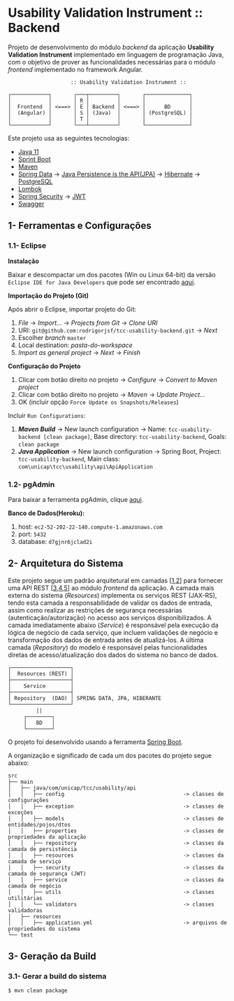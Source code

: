 # Usability Validation Instrument :: Backend

Projeto de desenvolvimento do módulo _backend_ da aplicação **Usability Validation Instrument**  implementado em linguagem de programação Java, com o objetivo de prover as funcionalidades necessárias para o módulo _frontend_ implementado no framework Angular.

```
                    :: Usability Validation Instrument ::

┌────────────┐       ┌───┬─────────┐       ┌──────────────┐
│            │       │ R │         │       │              │
│  Frontend  │ <===> │ E │ Backend │ <===> │      BD      │
│  (Angular) │       │ S │ (Java)  │       │ (PostgreSQL) │
│            │       │ T │         │       │              │
└────────────┘       └───┴─────────┘       └──────────────┘
```

Este projeto usa as seguintes tecnologias:

- [Java 11](https://www.oracle.com/technetwork/java/javase/downloads/index.html)
- [Sprint Boot](https://spring.io/projects/spring-boot)
- [Maven](https://maven.apache.org/)
- [Spring Data](https://spring.io/projects/spring-data)
  ->  [Java Persistence is the API(JPA)](https://docs.oracle.com/javaee/7/api/javax/persistence/package-summary.html)
  ->  [Hibernate](https://hibernate.org/)
  ->  [PostgreSQL](https://www.postgresql.org/)
- [Lombok](https://projectlombok.org/)
- [Spring Security](https://spring.io/projects/spring-security)
  ->  [JWT](https://jwt.io/)
- [Swagger](https://springfox.github.io/springfox/docs/snapshot/)

## 1- Ferramentas e Configurações

### 1.1- Eclipse

**Instalação**

Baixar e descompactar um dos pacotes (Win ou Linux 64-bit) da versão `Eclipse IDE for Java Developers` que pode ser encontrado [aqui](https://www.eclipse.org/downloads/packages/).

**Importação do Projeto (Git)**

Após abrir o Eclipse, importar projeto do Git:

1. _File_ -> _Import..._ -> _Projects from Git_ -> _Clone URI_
2. URI: `git@github.com:rodrigorjsf/tcc-usability-backend.git` -> _Next_
3. Escolher _branch_ `master`
4. Local destination: _pasta-do-workspace_
5. _Import as general project_ -> _Next_ -> _Finish_

**Configuração do Projeto**

1. Clicar com botão direito no projeto -> _Configure_ -> _Convert to Maven project_
2. Clicar com botão direito no projeto -> _Maven_ -> _Update Project..._
3. OK (incluir opção `Force Update os Snapshots/Releases`)

Incluir `Run Configurations`:

1. _**Maven Build**_ -> New launch configuration -> Name: `tcc-usability-backend [clean package]`, Base directory: `tcc-usability-backend`, Goals: `clean package`
2. _**Java Application**_ -> New launch configuration -> Spring Boot, Project: `tcc-usability-backend`, Main class: `com\unicap\tcc\usability\api\ApiApplication`

### 1.2- pgAdmin

Para baixar a ferramenta pgAdmin, clique [aqui](https://www.pgadmin.org/).

**Banco de Dados(Heroku):**

1. host: `ec2-52-202-22-140.compute-1.amazonaws.com`
2. port: `5432`
3. database: `d7gjnr6jclad2i`

## 2- Arquitetura do Sistema

Este projeto segue um padrão arquitetural em camadas [[1](https://www.oreilly.com/library/view/software-architecture-patterns/9781491971437/ch01.html),[2](https://en.wikipedia.org/wiki/Multitier_architecture)] para fornecer uma API REST [[3](https://dzone.com/articles/intro-rest),[4](https://www.quora.com/What-are-RESTful-APIs-and-how-do-they-work),[5](https://blog.caelum.com.br/rest-principios-e-boas-praticas/)] ao módulo _frontend_ da aplicação. A camada mais externa do sistema (_Resources_) implementa os serviços REST (JAX-RS), tendo esta camada a responsabilidade de validar os dados de entrada, assim como realizar as restrições de segurança necessárias (autenticação/autorização) no acesso aos serviços disponibilizados. A camada imediatamente abaixo (_Service_) é responsável pela execução da lógica de negócio de cada serviço, que incluem validações de negócio e transformação dos dados de entrada antes de atualizá-los. A última camada (_Repository_) do modelo é responsável pelas funcionalidades diretas de acesso/atualização dos dados do sistema no banco de dados.

```
┌───────────────────┐
│  Resources (REST) │
├───────────────────┤
│    Service        │ 
├───────────────────┤
│ Repository  (DAO) │ SPRING DATA, JPA, HIBERANTE
└───────────────────┘
         ||
     ┌────────┐
     │   BD   │
     └────────┘
```

O projeto foi desenvolvido usando a ferramenta [Spring Boot](https://spring.io/projects/spring-boot).

A organização e significado de cada um dos pacotes do projeto segue abaixo:

```
src
├── main
│   ├── java/com/unicap/tcc/usability/api
│   │   ├── config                                      -> classes de configurações
│   │   ├── exception                                   -> classes de exceções
│   │   ├── models                                      -> classes de entidades/pojos/dtos
│   │   ├── properties                                  -> classes de propriedades da aplicação
│   │   ├── repository                                  -> classes da camada de persistência
│   │   ├── resources                                   -> classes da camada de serviço
│   │   ├── security                                    -> classes da camada de segurança (JWT)
│   │   ├── service                                     -> classes da camada de negócio
│   │   ├── utils                                       -> classes utilitárias
│   │   └── validators                                  -> classes validadoras
│   ├── resources
│   │   ├── application.yml                             -> arquivos de propriedades do sistema
└── test
```

## 3- Geração da Build

### 3.1- Gerar a build do sistema

```sh
$ mvn clean package
```
